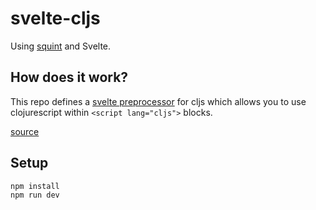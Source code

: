 # svelte-cljs
Using [squint](https://github.com/squint-cljs/squint) and Svelte.

## How does it work?
This repo defines a [svelte preprocessor](https://kit.svelte.dev/docs/integrations#preprocessors) for cljs which allows you to use clojurescript within `<script lang="cljs">` blocks.

[source](./svelte.config.js)

## Setup
`npm install`  
`npm run dev`
